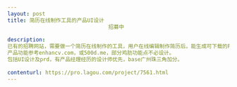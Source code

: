```yaml
---                
layout: post       
title: 简历在线制作工具的产品UI设计
                                招募中
           
description: 
已有的招聘网站，需要做一个简历在线制作的工具，用户在线编辑制作简历后，能生成可下载的PDF文件。
产品功能参考enhancv.com，或500d.me，部分鸡肋功能点不必设计。
包括UI设计及prd，有产品经理经历的设计师优先，base广州珠三角加分。
     
contenturl: https://pro.lagou.com/project/7561.html      
---                 
```

